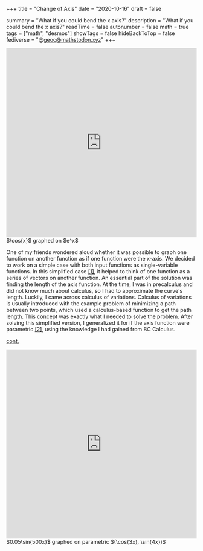 +++
title = "Change of Axis"
date = "2020-10-16"
draft = false

summary = "What if you could bend the x axis?"
description = "What if you could bend the x axis?"
readTime = false
autonumber = false
math = true
tags = ["math", "desmos"]
showTags = false
hideBackToTop = false
fediverse = "@geoc@mathstodon.xyz"
+++
<div align="center">
    
<iframe src="https://www.desmos.com/calculator/jkws2jjek1?embed" width="100%" height="500" frameborder="0"></iframe>

</div>
$\cos{x}$ graphed on $e^x$


One of my friends wondered aloud whether it was possible to graph one function on another function as if one function were the x-axis. We decided to work on a simple case with both input functions as single-variable functions. In this simplified case [[1]](https://www.desmos.com/calculator/jkws2jjek1), it helped to think of one function as a series of vectors on another function. An essential part of the solution was finding the length of the axis function. At the time, I was in precalculus and did not know much about calculus, so I had to approximate the curve's length. Luckily, I came across calculus of variations. Calculus of variations is usually introduced with the example problem of minimizing a path between two points, which used a calculus-based function to get the path length. This concept was exactly what I needed to solve the problem. After solving this simplified version, I generalized it for if the axis function were parametric [[2]](https://www.desmos.com/calculator/2onhgqyyl0), using the knowledge I had gained from BC Calculus.

[cont.](https://www.desmos.com/calculator/2onhgqyyl0)

<div align="center">

<iframe src="https://www.desmos.com/calculator/2onhgqyyl0?embed" width="100%" height="500" frameborder="0"></iframe>

</div>
$0.05\sin{500x}$ graphed on parametric $(\cos{3x}, \sin{4x})$
